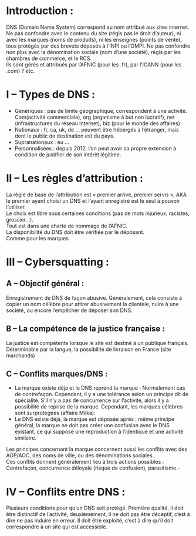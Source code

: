 # Introduction :

DNS (Domain Name System) correspond au nom attribué aux sites internet.  
Ne pas confondre avec le contenu du site (régis pas le droit d’auteur), ni avec les marques (noms de produits), ni les enseignes (points de vente), tous protégés par des brevets déposés à l’INPI ou l’OMPI. Ne pas confondre non plus avec la dénomination sociale (nom d’une société), régis par les chambres de commerce, et le RCS.  
Ils sont gérés et attribués par l’AFNIC (pour les .fr), par l’ICANN (pour les .com) ? etc.

# I – Types de DNS :

-   Génériques : pas de limite géographique, correspondent à une activité. Com(activité commerciale), org (organisme à but non lucratif), net (infrastructures du réseau internet), biz (pour le monde des affaires)
-   Nationaux : fr, ca, uk, de … peuvent être hébergés à l’étranger, mais dont le public de destination est du pays.
-   Supranationaux : eu …
-   Personnalisées : depuis 2012, l’on peut avoir sa propre extension à condition de justifier de son intérêt légitime.

# II – Les règles d’attribution :

La règle de base de l’attribution est « premier arrivé, premier servis », AKA le premier ayant choisi un DNS et l’ayant enregistré est le seul à pouvoir l’utiliser.  
Le choix est libre sous certaines conditions (pas de mots injurieux, racistes, grossier…).  
Tout est dans une charte de nommage de l’AFNIC.  
La disponibilité du DNS doit être vérifiée par le déposant.  
Comme pour les marques

# III – Cybersquatting :

## A – Objectif général :

Enregistrement de DNS de façon abusive. Généralement, cela consiste à copier un nom célèbre pour attirer abusivement la clientèle, nuire à une société, ou encore l’empêcher de déposer son DNS.

## B – La compétence de la justice française :

La justice est compétente lorsque le site est destiné à un publique français. Déterminable par la langue, la possibilité de livraison en France (site marchands)

## C – Conflits marques/DNS :

-   La marque existe déjà et le DNS reprend la marque : Normalement cas de contrefaçon. Cependant, il y a une tolérance selon un principe dit de spécialité. S’il n’y a pas de concurrence sur l’activité, alors il y a possibilité de reprise de la marque. Cependant, les marques célèbres sont surprotégées (affaire Milka).
-   Le DNS existe déjà, la marque est déposée après : même principe général, la marque ne doit pas créer une confusion avec le DNS existant, ce qui suppose une reproduction à l’identique et une activité similaire.
    
Les principes concernant la marque concernent aussi les conflits avec des AOP/AOC, des noms de ville, ou des dénominations sociales.  
Ces conflits donnent généralement lieu à trois actions possibles : Contrefaçon, concurrence déloyale (risque de confusion), parasitisme.-

# IV – Conflits entre DNS :

Plusieurs conditions pour qu’un DNS soit protégé. Première qualité, il doit être distinctif de l’activité, deuxièmement, il ne doit pas être déceptif, c’est à dire ne pas induire en erreur. Il doit être exploité, c’est à dire qu’il doit correspondre à un site qui est accessible.



